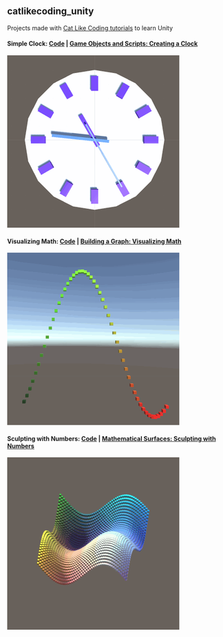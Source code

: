 ## catlikecoding_unity
Projects made with [Cat Like Coding tutorials](https://catlikecoding.com/unity/tutorials/) to learn Unity

#### Simple Clock: [Code](Simple%20Clock) | [Game Objects and Scripts: Creating a Clock](https://catlikecoding.com/unity/tutorials/basics/game-objects-and-scripts/)

![clock](images/simple_clock.gif)

#### Visualizing Math: [Code](Visualizing%20Math) | [Building a Graph: Visualizing Math](https://catlikecoding.com/unity/tutorials/basics/building-a-graph/)

![clock](images/visualizing_math.gif)

#### Sculpting with Numbers: [Code](Sculpting%20with%20Numbers) | [Mathematical Surfaces: Sculpting with Numbers](https://catlikecoding.com/unity/tutorials/basics/mathematical-surfaces/)

![clock](images/sculpting_with_numbers.gif)
